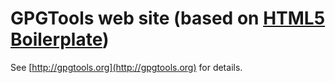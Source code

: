 #  GPGTools web site (based on [HTML5 Boilerplate](http://html5boilerplate.com))

See [http://gpgtools.org](http://gpgtools.org) for details.